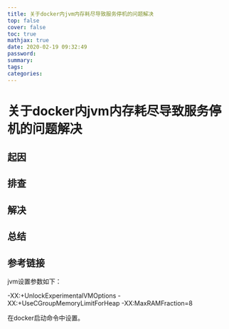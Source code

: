 ```yaml
---
title: 关于docker内jvm内存耗尽导致服务停机的问题解决
top: false
cover: false
toc: true
mathjax: true
date: 2020-02-19 09:32:49
password:
summary:
tags:
categories:
---
```


#  关于docker内jvm内存耗尽导致服务停机的问题解决

## 起因

## 排查

## 解决

## 总结

## 参考链接

jvm设置参数如下：

-XX:+UnlockExperimentalVMOptions -XX:+UseCGroupMemoryLimitForHeap -XX:MaxRAMFraction=8

在docker启动命令中设置。